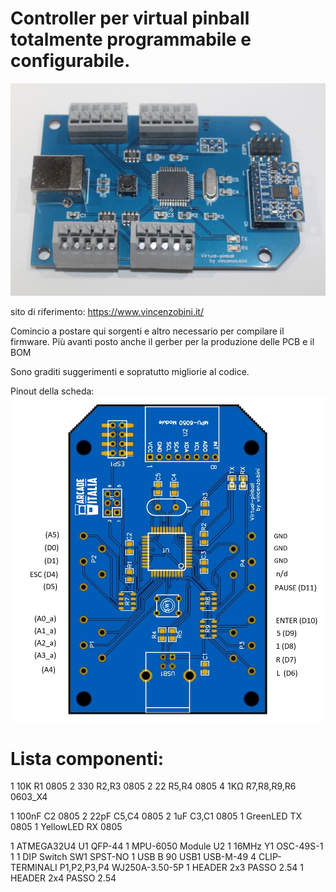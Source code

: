 # Controller per virtual pinball totalmente programmabile e configurabile.

![Alt text](pinball_controller.jpg?raw=true "Pinball Controller")

sito di riferimento: https://www.vincenzobini.it/

Comincio a postare qui sorgenti e altro necessario per compilare il firmware.
Più avanti posto anche il gerber per la produzione delle PCB e il BOM

Sono graditi suggerimenti e sopratutto migliorie al codice.

Pinout della scheda:
![Alt text](Pinball_Controller_pinout.jpg?raw=true "Pinball Controller")

# Lista componenti:

1  10K              R1            0805
2	 330	            R2,R3	        0805
2  22	              R5,R4	        0805
4  1KΩ	            R7,R8,R9,R6	  0603_X4

1  100nF	          C2	          0805
2  22pF	            C5,C4	        0805
2  1uF	            C3,C1	        0805
1  GreenLED         TX	          0805
1  YellowLED        RX	          0805

1  ATMEGA32U4	      U1            QFP-44
1  MPU-6050 Module	U2
1  16MHz	          Y1	          OSC-49S-1	1
1  DIP Switch       SW1           SPST-NO
1  USB B 90         USB1          USB-M-49
4  CLIP-TERMINALI   P1,P2,P3,P4	  WJ250A-3.50-5P
1  HEADER 2x3   PASSO 2.54
1  HEADER 2x4   PASSO 2.54
